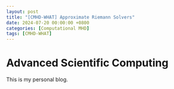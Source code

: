 ```yaml
---
layout: post
title: "[CMHD-WHAT] Approximate Riemann Solvers"
date: 2024-07-20 00:00:00 +0800
categories: [Computational MHD]
tags: [CMHD-WHAT]
---
```


# Advanced Scientific Computing

This is my personal blog.
